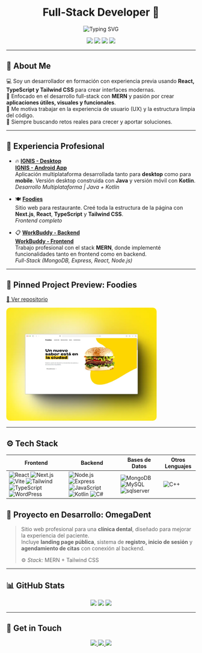 <h1 align="center">Full-Stack Developer 🚀</h1>
<p align="center">
  <img src="https://readme-typing-svg.demolab.com?font=Fira+Code&duration=2500&pause=700&color=36BCF7&center=true&vCenter=true&width=435&lines=Hola%2C+soy+venosin;Apasionado+por+la+tecnolog%C3%ADa;Siempre+aprendiendo+y+creando" alt="Typing SVG" />
</p>

<p align="center">
  <a href="https://github.com/venosin"><img src="https://img.shields.io/badge/GitHub-%23121011.svg?style=for-the-badge&logo=github&logoColor=white" /></a>
  <a href="https://portfolio-vn-five.vercel.app"><img src="https://img.shields.io/badge/Portafolio-%23000000.svg?style=for-the-badge&logo=vercel&logoColor=white" /></a>
  <a href="https://instagram.com/sdaniel_p"><img src="https://img.shields.io/badge/Instagram-%23E4405F.svg?style=for-the-badge&logo=instagram&logoColor=white" /></a>
  <a href="https://discordapp.com/users/.venosin"><img src="https://img.shields.io/badge/Discord-%237289DA.svg?style=for-the-badge&logo=discord&logoColor=white" /></a>
</p>

---

## 🧠 About Me

💻 Soy un desarrollador en formación con experiencia previa usando **React, TypeScript y Tailwind CSS** para crear interfaces modernas.  
🧪 Enfocado en el desarrollo full-stack con **MERN** y pasión por crear **aplicaciones útiles, visuales y funcionales**.  
🎨 Me motiva trabajar en la experiencia de usuario (UX) y la estructura limpia del código.  
🚀 Siempre buscando retos reales para crecer y aportar soluciones.

---

## 💼 Experiencia Profesional

- 🔥 [**IGNIS - Desktop**](https://github.com/venosin/IGNIS-Desktop.git)  
  [**IGNIS - Android App**](https://github.com/venosin/IGNIS---Android-App.git)  
  Aplicación multiplataforma desarrollada tanto para **desktop** como para **mobile**. Versión desktop construida con **Java** y versión móvil con **Kotlin**.  
  *Desarrollo Multiplataforma | Java + Kotlin*

- 🍽️ [**Foodies**](https://github.com/venosin/foodiescd.git)  
  Sitio web para restaurante. Creé toda la estructura de la página con **Next.js**, **React**, **TypeScript** y **Tailwind CSS**.  
  *Frontend completo*

- 📋 [**WorkBuddy - Backend**](https://github.com/venosin/WorkBuddy-backend.git)  
  [**WorkBuddy - Frontend**](https://github.com/venosin/workbuddy-frontend.git)  
  Trabajo profesional con el stack **MERN**, donde implementé funcionalidades tanto en frontend como en backend.  
  *Full-Stack (MongoDB, Express, React, Node.js)*

---

## 📌 Pinned Project Preview: Foodies

[🔗 Ver repositorio](https://github.com/venosin/foodiescd.git)

<img src="https://raw.githubusercontent.com/venosin/foodiescd/main/public/foodies.webp" alt="Foodies Preview" width="400px" style="border-radius: 10px;" />

---

## ⚙️ Tech Stack

| Frontend | Backend | Bases de Datos | Otros Lenguajes |
|----------|---------|----------------|-----------------|
| ![React](https://skillicons.dev/icons?i=react) ![Next.js](https://skillicons.dev/icons?i=nextjs) ![Vite](https://skillicons.dev/icons?i=vite) ![Tailwind](https://skillicons.dev/icons?i=tailwind) ![TypeScript](https://skillicons.dev/icons?i=typescript) ![WordPress](https://skillicons.dev/icons?i=wordpress) | ![Node.js](https://skillicons.dev/icons?i=nodejs) ![Express](https://skillicons.dev/icons?i=express) ![JavaScript](https://skillicons.dev/icons?i=javascript) ![Kotlin](https://skillicons.dev/icons?i=kotlin) ![C#](https://skillicons.dev/icons?i=cs) | ![MongoDB](https://skillicons.dev/icons?i=mongodb) ![MySQL](https://skillicons.dev/icons?i=mysql) ![sqlserver](https://skillicons.dev/icons?i=sqlserver) | ![C++](https://skillicons.dev/icons?i=cpp) |
## 🦷 Proyecto en Desarrollo: OmegaDent

> Sitio web profesional para una **clínica dental**, diseñado para mejorar la experiencia del paciente.  
> Incluye **landing page pública**, sistema de **registro, inicio de sesión** y **agendamiento de citas** con conexión al backend.  
>  
> ⚙️ *Stack:* MERN + Tailwind CSS

---

## 📊 GitHub Stats

<div align="center">
  <img height="170" src="https://github-readme-stats.vercel.app/api/top-langs/?username=venosin&layout=compact&theme=tokyonight&hide_border=true" />
  <img height="170" src="https://github-readme-stats.vercel.app/api?username=venosin&show_icons=true&theme=tokyonight&hide_border=true&count_private=true" />
  <img height="170" src="https://streak-stats.demolab.com/?user=venosin&theme=tokyonight&hide_border=true" />
</div>

---

## 📩 Get in Touch

<p align="center">
  <a href="mailto:steven0palacios@gmail.com">
    <img src="https://img.shields.io/badge/-Email-D14836?style=for-the-badge&logo=gmail&logoColor=white" />
  </a>
  <a href="https://linkedin.com/in/daniel-palacios-b86613367">
    <img src="https://img.shields.io/badge/-LinkedIn-0077B5?style=for-the-badge&logo=linkedin&logoColor=white" />
  </a>
  <a href="https://github.com/venosin">
    <img src="https://img.shields.io/badge/-GitHub-333?style=for-the-badge&logo=github&logoColor=white" />
  </a>
</p>
